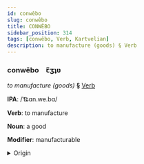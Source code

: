 ```yaml
---
id: conwêbo
slug: conwêbo
title: CONWÊBO
sidebar_position: 314
tags: [conwêbo, Verb, Kartvelian]
description: to manufacture (goods) § Verb
---
```


### conwêbo&emsp;<span kind="abugida">ꞇ̃ʒʇʋ</span>

*to manufacture (goods)* **§** [Verb](../../tags/Verb)

**IPA**: /ˈt͡ɕɑn.we.bɑ/

**Verb**: to manufacture

**Noun**: a good

**Modifier**: manufacturable

<details>
    <summary>Origin</summary>
    Georgian წარმოება c̣armoeba [t͡sʼaɾmoeba]<br/>
    <em>Kartvelian Language Family</em>
</details>